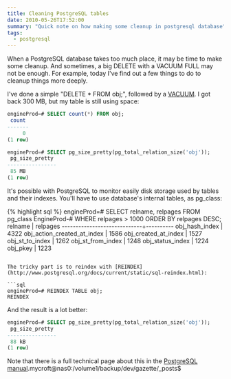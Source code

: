 ```yaml
---
title: Cleaning PostgreSQL tables
date: 2010-05-26T17:52:00
summary: "Quick note on how making some cleanup in postgresql database"
tags:
  - postgresql
---
```

When a PostgreSQL database takes too much place, it may be time to make some cleanup. And sometimes, a big DELETE with a VACUUM FULL may not be enough. For example, today I've find out a few things to do to cleanup things more deeply.

I've done a simple "DELETE * FROM obj;", followed by a [VACUUM](http://www.postgresql.org/docs/current/static/sql-vacuum.html). I got back 300 MB, but my table is still using space:

```sql
engineProd=# SELECT count(*) FROM obj;
 count
-------
     0
(1 row)

engineProd=# SELECT pg_size_pretty(pg_total_relation_size('obj'));
 pg_size_pretty
----------------
 85 MB
(1 row)
```

It's possible with PostgreSQL to monitor easily disk storage used by tables and their indexes. You'll have to use database's internal tables, as pg_class:

{% highlight sql %}
engineProd=# SELECT relname, relpages FROM pg_class
EngineProd-# WHERE relpages > 1000 ORDER BY relpages DESC;
           relname           | relpages
-----------------------------+----------
 obj_hash_index              |     4322
 obj_action_created_at_index |     1586
 obj_created_at_index        |     1527
 obj_st_to_index             |     1262
 obj_st_from_index           |     1248
 obj_status_index            |     1224
 obj_pkey                    |     1223
```

The tricky part is to reindex with [REINDEX](http://www.postgresql.org/docs/current/static/sql-reindex.html):

```sql
engineProd=# REINDEX TABLE obj;
REINDEX
```

And the result is a lot better:

```sql
engineProd=# SELECT pg_size_pretty(pg_total_relation_size('obj'));
 pg_size_pretty 
----------------
 88 kB
(1 row)
```

Note that there is a full technical page about this in the [PostgreSQL manual](http://www.postgresql.org/docs/current/interactive/disk-usage.html).mycroft@nas0:/volume1/backup/dev/gazette/_posts$ 